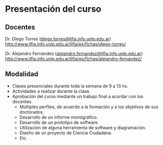 # Presentación del curso

## Docentes
Dr. Diego Torres (diego.torres@lifia.info.unlp.edu.ar)
http://www.lifia.info.unlp.edu.ar/lifia/es/fichas/diego-torres/ 

Dr. Alejandro Fernández (alejandro.fernandez@lifia.info.unlp.edu.ar)
http://www.lifia.info.unlp.edu.ar/lifia/es/fichas/alejandro-fernandez/

## Modalidad

* Clases presenciales durante toda la semana de 9 a 13 hs.
* Actividades a realizar durante la clase.
* Aprobación del curso mediante un trabajo final a acordar con los docentes.
  * Múltiples perfiles, de acuerdo a la formación y a los objetivos de sus doctorados.
  * Desarrollo de un informe monógráfico.
  * Desarrollo de un prototipo de software.
  * Utilización de alguna herramienta de software y diagramación.
  * Diseño de un proyecto de Ciencia Ciudadana.
  * Etc. 

